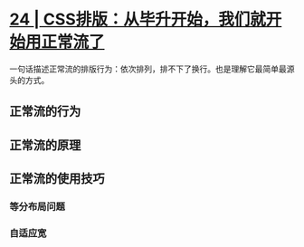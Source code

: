 # [24 | CSS排版：从毕升开始，我们就开始用正常流了](https://time.geekbang.org/column/article/85745?utm_source=time_web&utm_medium=menu)

  一句话描述正常流的排版行为：依次排列，排不下了换行。也是理解它最简单最源头的方式。

## 正常流的行为


## 正常流的原理


## 正常流的使用技巧

### 等分布局问题

### 自适应宽


